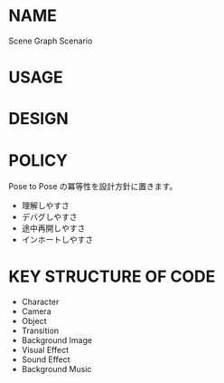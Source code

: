 # NAME

Scene Graph Scenario

# USAGE



# DESIGN

# POLICY

Pose to Pose の冪等性を設計方針に置きます。

- 理解しやすさ
- デバグしやすさ
- 途中再開しやすさ
- インホートしやすさ

# KEY STRUCTURE OF CODE

- Character
- Camera
- Object
- Transition
- Background Image
- Visual Effect
- Sound Effect
- Background Music